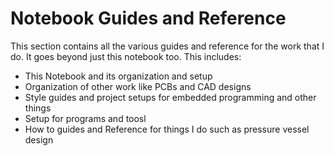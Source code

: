 # Notebook Guides and Reference
This section contains all the various guides and reference for the work that I do. It goes beyond just this notebook too. This includes:
- This Notebook and its organization and setup
- Organization of other work like PCBs and CAD designs
- Style guides and project setups for embedded programming and other things 
- Setup for programs and toosl
- How to guides and Reference for things I do such as pressure vessel design

```{tableofcontents}
```